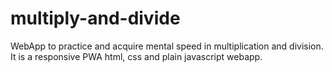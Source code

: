 # multiply-and-divide
WebApp to practice and acquire mental speed in multiplication and division. It is a responsive PWA html, css and plain javascript webapp.

